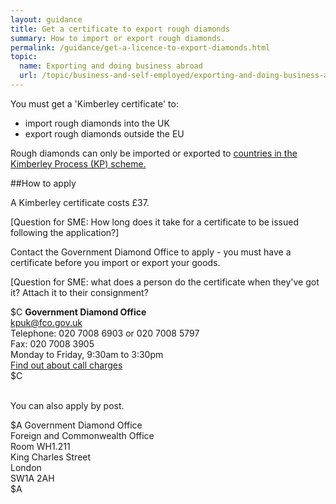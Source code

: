 ```yaml
---
layout: guidance
title: Get a certificate to export rough diamonds
summary: How to import or export rough diamonds.
permalink: /guidance/get-a-licence-to-export-diamonds.html
topic:
  name: Exporting and doing business abroad
  url: /topic/business-and-self-employed/exporting-and-doing-business-abroad.html
---
```

You must get a 'Kimberley certificate' to:

- import rough diamonds into the UK
- export rough diamonds outside the EU

Rough diamonds can only be imported or exported to [countries in the Kimberley Process (KP) scheme.](https://www.kimberleyprocess.com/en/kp-participants-and-observers)

##How to apply

A Kimberley certificate costs £37. 

[Question for SME: How long does it take for a certificate to be issued following the application?]

Contact the Government Diamond Office to apply - you must have a certificate before you import or export your goods.

[Question for SME: what does a person do the certificate when they've got it? Attach it to their consignment?

$C
**Government Diamond Office**  
<kpuk@fco.gov.uk>  
Telephone: 020 7008 6903 or 020 7008 5797  
Fax: 020 7008 3905  
Monday to Friday, 9:30am to 3:30pm  
[Find out about call charges](/call-charges)  
$C

<br>
You can also apply by post.

$A
Government Diamond Office  
Foreign and Commonwealth Office  
Room WH1.211  
King Charles Street  
London  
SW1A 2AH  
$A
